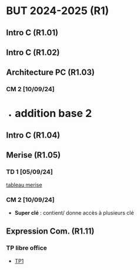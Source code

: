 
# BUT 2024-2025 (R1)

## Intro C (R1.01)

## Intro C (R1.02)

## Architecture PC (R1.03)

### CM 2 [10/09/24]
- # addition base 2

## Intro C (R1.04)

## Merise (R1.05)

### TD 1 [05/09/24]

[tableau merise](./merise/merise.ods)


### CM 2 [10/09/24]

 - **Super clé** : contient/ donne accès à plusieurs clé


## Expression Com. (R1.11)
 
### TP libre office

- [TP1](./R1.11/TP1.odt)

<!--stackedit_data:
eyJoaXN0b3J5IjpbMTkzNTg3ODMxOSwtMTUyNjYxNjkyMSwxOD
I2MTU3NzEwLDE1ODMyNzc3ODYsMTYyMjkzMzAzNiwtMTY3Mjkx
MTM3NCwxNzIzNTcxOTg0LC03NzU5MzY5ODQsLTM5NjU5NzA1NC
wtMTQ5NDk1MDM5MiwzMTI4OTk4ODYsMTAxNjU1NTU5OV19
-->